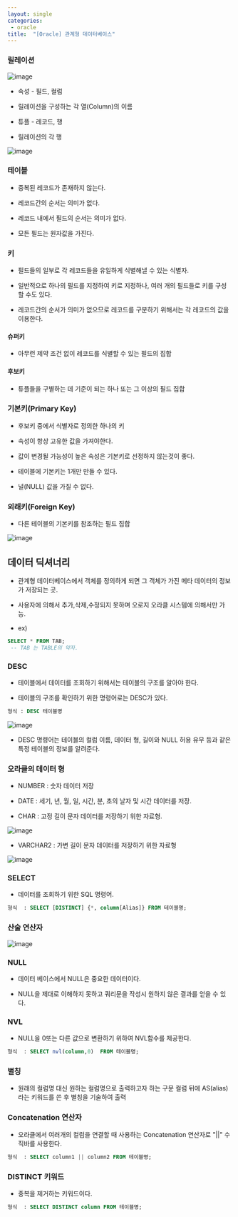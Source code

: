 ```yaml
---
layout: single
categories:
 - oracle
title:  "[Oracle] 관계형 데이터베이스"
---
```


### 릴레이션

![image](https://user-images.githubusercontent.com/113850146/197397478-5936cf41-4c4d-4470-af37-660ed0524328.png)

  - 속성 - 필드, 컬럼

  - 릴레이션을 구성하는 각 열(Column)의 이름

  - 튜플 - 레코드, 행 

  - 릴레이션의 각 행

![image](https://user-images.githubusercontent.com/113850146/197397629-c08197fd-8a90-4be8-8fb5-304c75cd0ca6.png)

### 테이블

  - 중복된 레코드가 존재하지 않는다.
 
  - 레코드간의 순서는 의미가 없다.
  
  - 레코드 내에서 필드의 순서는 의미가 없다.

  - 모든 필드는 원자값을 가진다.
 
 
 ### 키
 
  - 필드들의 일부로 각 레코드들을 유일하게 식별해낼 수 있는 식별자.

  - 일반적으로 하나의 필드를 지정하여 키로 지정하나, 여러 개의 필드들로 키를 구성할 수도 있다.

  - 레코드간의 순서가 의미가 없으므로 레코드를 구분하기 위해서는 각 레코드의 값을 이용한다.

#### 슈퍼키

  - 아무런 제약 조건 없이 레코드를 식별할 수 있는 필드의 집합
  
#### 후보키

  -  튜플들을 구별하는 데 기준이 되는 하나 또는 그 이상의 필드 집합

### 기본키(Primary Key)

  - 후보키 중에서 식별자로 정의한 하나의 키

  - 속성이 항상 고유한 값을 가져야한다.

  - 값이 변경될 가능성이 높은 속성은 기본키로 선정하지 않는것이 좋다.

  - 테이블에 기본키는 1개만 만들 수 있다.

  - 널(NULL) 값을 가질 수 없다.

### 외래키(Foreign Key)

  - 다른 테이블의 기본키를 참조하는 필드 집합

![image](https://user-images.githubusercontent.com/113850146/197398332-399d076c-a000-4dd7-8dcc-97dd28ffd599.png)


## 데이터 딕셔너리

  - 관계형 데이터베이스에서 객체를 정의하게 되면 그 객체가 가진 메타 데이터의 정보가 저장되는 곳.

  - 사용자에 의해서 추가,삭제,수정되지 못하며 오로지 오라클 시스템에 의해서만 가능.

  - ex)
```sql
SELECT * FROM TAB; 
 -- TAB 는 TABLE의 약자.
```
  
### DESC
  - 테이블에서 데이터를 조회하기 위해서는 테이블의 구조를 알아야 한다.

  - 테이블의 구조를 확인하기 위한 명령어로는 DESC가 있다.

```SQL
형식 : DESC 테이블명
```

![image](https://user-images.githubusercontent.com/113850146/197398716-01084618-0c05-422a-9e8d-8924996623ce.png)

  - DESC 명령어는 테이블의 컬럼 이름, 데이터 형, 길이와 NULL 허용 유무 등과 같은 특정 테이블의 정보를 알려준다.

### 오라클의 데이터 형

  - NUMBER : 숫자 데이터 저장

  - DATE : 세기, 년, 월, 일, 시간, 분, 초의 날자 및 시간 데이터를 저장.

  - CHAR : 고정 길이 문자 데이터를 저장하기 위한 자료형.
  
  ![image](https://user-images.githubusercontent.com/113850146/197398908-7c341297-6b40-488a-878d-c7576afbb45c.png)

  - VARCHAR2 : 가변 길이 문자 데이터를 저장하기 위한 자료형
  
  ![image](https://user-images.githubusercontent.com/113850146/197398920-bbea8d21-5e2b-4f92-b342-3b3d4ef4b0f4.png)

### SELECT

  - 데이터를 조회하기 위한 SQL 명령어.

```SQL
형식  : SELECT [DISTINCT] {*, column[Alias]} FROM 테이블명;
```

### 산술 연산자

![image](https://user-images.githubusercontent.com/113850146/197399049-53cd5feb-6af2-45db-86d5-c6538f81b0e7.png)

### NULL

  - 데이터 베이스에서 NULL은 중요한 데이터이다.

  - NULL을 제대로 이해하지 못하고 쿼리문을 작성시 원하지 않은 결과를 얻을 수 있다.
  
### NVL
  - NULL을 0또는 다른 값으로 변환하기 위하여 NVL함수를 제공한다.

```SQL
형식  : SELECT nvl(column,0)  FROM 테이블명;
```

### 별칭

  - 원래의 컬럼명 대신 원하는 컬럼명으로 출력하고자 하는 구문 컬럼 뒤에 AS(alias) 라는 키워드를 쓴 후 별칭을 기술하여 출력

### Concatenation 연산자

  - 오라클에서 여러개의 컬럼을 연결할 때 사용하는 Concatenation 연산자로 "||" 수직바를 사용한다.

```SQL
형식  : SELECT column1 || column2 FROM 테이블명;
```

### DISTINCT 키워드

  - 중복을 제거하는 키워드이다.
  
```SQL
형식  : SELECT DISTINCT column FROM 테이블명;
```



